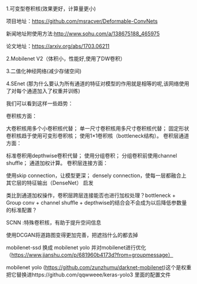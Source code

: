 1.可变型卷积核(效果更好，计算量更小)

项目地址：https://github.com/msracver/Deformable-ConvNets

新闻地址附使用方法:http://www.sohu.com/a/138675188_465975

论文地址：https://arxiv.org/abs/1703.06211

2.Mobilenet V2（体积小，性能好,使用了DW卷积）

3.二值化神经网络(减少存储空间)

4.SEnet (那为什么要认为所有通道的特征对模型的作用就是相等的呢,该网络使用了对每个通道加入了权重并训练)

我们可以看到这样一些趋势：

卷积核方面：

大卷积核用多个小卷积核代替；
单一尺寸卷积核用多尺寸卷积核代替；
固定形状卷积核趋于使用可变形卷积核；
使用1×1卷积核（bottleneck结构）。
卷积层通道方面：

标准卷积用depthwise卷积代替；
使用分组卷积；
分组卷积前使用channel shuffle；
通道加权计算。
卷积层连接方面：

使用skip connection，让模型更深；
densely connection，使每一层都融合上其它层的特征输出（DenseNet）
启发

类比到通道加权操作，卷积层跨层连接能否也进行加权处理？bottleneck + Group conv + channel shuffle + depthwise的结合会不会成为以后降低参数量的标准配置？


SCNN :特殊卷积核，有助于提升空间信息

使用DCGAN将道路图变得更加完善，把遮挡什么的都去掉

mobilenet-ssd 换成 mobilenet yolo 并对mobilenet进行优化 （https://www.jianshu.com/p/681960b4173d?from=groupmessage）


mobilenet yolo (https://github.com/zunzhumu/darknet-mobilenet)这个是权重把它替换进https://github.com/qqwweee/keras-yolo3 里面的配置文件
